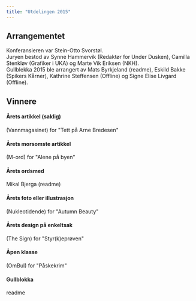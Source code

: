 ```yaml
---
title: "Utdelingen 2015"
---
```


## Arrangementet

Konferansieren var Stein-Otto Svorstøl.  
Juryen bestod av Synne Hammervik (Redaktør for Under Dusken), Camilla Stenkløv (Grafiker i UKA) og Marte Vik Eriksen (NKH).  
Gullblekka 2015 ble arrangert av Mats Byrkjeland (readme), Eskild Bakke (Spikers Kårner), Kathrine Steffensen (Offline) og Signe Elise Livgard (Offline).  

## Vinnere

#### Årets artikkel (saklig)
(Vannmagasinet) for "Tett på Arne Bredesen"

#### Årets morsomste artikkel
(M-ord) for "Alene på byen"

#### Årets ordsmed
Mikal Bjerga (readme)

#### Årets foto eller illustrasjon
(Nukleotidende) for "Autumn Beauty"

#### Årets design på enkeltsak
(The Sign) for "Styr(k)eprøven"

#### Åpen klasse
(OmBul) for "Påskekrim"

#### Gullblokka
readme